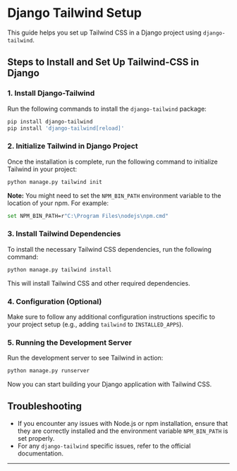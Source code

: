 # Django Tailwind Setup

This guide helps you set up Tailwind CSS in a Django project using `django-tailwind`.

## Steps to Install and Set Up Tailwind-CSS in Django

### 1. Install Django-Tailwind
Run the following commands to install the `django-tailwind` package:

```bash
pip install django-tailwind
pip install 'django-tailwind[reload]'
```

### 2. Initialize Tailwind in Django Project
Once the installation is complete, run the following command to initialize Tailwind in your project:

```bash
python manage.py tailwind init
```

**Note:** You might need to set the `NPM_BIN_PATH` environment variable to the location of your npm. For example:

```bash
set NPM_BIN_PATH=r"C:\Program Files\nodejs\npm.cmd"
```

### 3. Install Tailwind Dependencies
To install the necessary Tailwind CSS dependencies, run the following command:

```bash
python manage.py tailwind install
```

This will install Tailwind CSS and other required dependencies.

### 4. Configuration (Optional)
Make sure to follow any additional configuration instructions specific to your project setup (e.g., adding `tailwind` to `INSTALLED_APPS`).

### 5. Running the Development Server
Run the development server to see Tailwind in action:

```bash
python manage.py runserver
```

Now you can start building your Django application with Tailwind CSS.

## Troubleshooting

- If you encounter any issues with Node.js or npm installation, ensure that they are correctly installed and the environment variable `NPM_BIN_PATH` is set properly.
- For any `django-tailwind` specific issues, refer to the official documentation.

---

